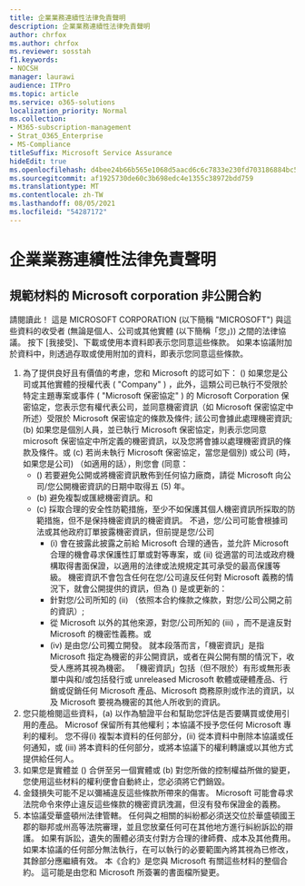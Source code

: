 ```yaml
---
title: 企業業務連續性法律免責聲明
description: 企業業務連續性法律免責聲明
author: chrfox
ms.author: chrfox
ms.reviewer: sosstah
f1.keywords:
- NOCSH
manager: laurawi
audience: ITPro
ms.topic: article
ms.service: o365-solutions
localization_priority: Normal
ms.collection:
- M365-subscription-management
- Strat_O365_Enterprise
- MS-Compliance
titleSuffix: Microsoft Service Assurance
hideEdit: true
ms.openlocfilehash: d4bee24b66b565e1068d5aacd6c6c7833e230fd703186884bc53d5e378ecf44d
ms.sourcegitcommit: af1925730de60c3b698edc4e1355c38972bdd759
ms.translationtype: MT
ms.contentlocale: zh-TW
ms.lasthandoff: 08/05/2021
ms.locfileid: "54287172"
---
```

# <a name="enterprise-business-continuity-management-legal-disclaimer"></a>企業業務連續性法律免責聲明

## <a name="microsoft-corporation-non-disclosure-agreement-for-compliance-materials"></a>規範材料的 Microsoft corporation 非公開合約

請閱讀此！ 這是 MICROSOFT CORPORATION (以下簡稱 "MICROSOFT") 與這些資料的收受者 (無論是個人、公司或其他實體 (以下簡稱「您」)) 之間的法律協議。 按下 [我接受]、下載或使用本資料即表示您同意這些條款。 如果本協議附加於資料中，則透過存取或使用附加的資料，即表示您同意這些條款。

1. 為了提供良好且有價值的考慮，您和 Microsoft 的認可如下： () 如果您是公司或其他實體的授權代表 ( "Company" ) ，此外，這類公司已執行不受限於特定主題專案或事件 ( "Microsoft 保密協定" ) 的 Microsoft Corporation 保密協定，您表示您有權代表公司，並同意機密資訊（如 Microsoft 保密協定中所述）受限於 Microsoft 保密協定的條款及條件; 該公司會據此處理機密資訊; (b) 如果您是個別人員，並已執行 Microsoft 保密協定，則表示您同意 microsoft 保密協定中所定義的機密資訊，以及您將會據以處理機密資訊的條款及條件。或 (c) 若尚未執行 Microsoft 保密協定，當您是個別) 或公司 (時，如果您是公司) （如適用的話），則您會 (同意： 
    -  () 若要避免公開或將機密資訊散佈到任何協力廠商，請從 Microsoft 向公司/您公開機密資訊的日期中取得五 (5) 年。 
    -  (b) 避免複製或匯總機密資訊。和 
    -  (c) 採取合理的安全性防範措施，至少不如保護其個人機密資訊所採取的防範措施，但不是保持機密資訊的機密資訊。 不過，您/公司可能會根據司法或其他政府訂單披露機密資訊，但前提是您/公司 
        -  (i) 會在披露此披露之前給 Microsoft 合理的通告，並允許 Microsoft 合理的機會尋求保護性訂單或對等專案，或 (ii) 從適當的司法或政府機構取得書面保證，以適用的法律或法規規定其可承受的最高保護等級。 機密資訊不會包含任何在您/公司違反任何對 Microsoft 義務的情況下，就會公開提供的資訊，但為 () 是或更新的： 
        - 針對您/公司所知的 (ii) （依照本合約條款之條款，對您/公司公開之前的資訊）;
        - 從 Microsoft 以外的其他來源，對您/公司所知的 (iii) ，而不是違反對 Microsoft 的機密性義務。或
        -  (iv) 是由您/公司獨立開發。 就本段落而言，「機密資訊」是指Microsoft 指定為機密的非公開資訊，或者在與公開有關的情況下，收受人應將其視為機密。 「機密資訊」包括（但不限於）有形或無形表單中與和/或包括發行或 unreleased Microsoft 軟體或硬體產品、行銷或促銷任何 Microsoft 產品、Microsoft 商務原則或作法的資訊，以及 Microsoft 要視為機密的其他人所收到的資訊。
2. 您只能檢閱這些資料，(a) 以作為驗證平台和幫助您評估是否要購買或使用引用的產品。 Microsof 保留所有其他權利；本協議不授予您任何 Microsoft 專利的權利。 您不得(i) 複製本資料的任何部分，(ii) 從本資料中刪除本協議或任何通知，或 (iii) 將本資料的任何部分，或將本協議下的權利轉讓或以其他方式提供給任何人。 
3. 如果您是實體並 () 合併至另一個實體或 (b) 對您所做的控制權益所做的變更，您使用這些材料的權利便會自動終止，您必須將它們銷毀。 
4. 金錢損失可能不足以彌補違反這些條款所帶來的傷害。  Microsoft 可能會尋求法院命令來停止違反這些條款的機密資訊洩漏，但沒有發布保證金的義務。  
5. 本協議受華盛頓州法律管轄。 任何與之相關的糾紛都必須送交位於華盛頓國王郡的聯邦或州高等法院審理，並且您放棄任何可在其他地方進行糾紛訴訟的辯護。 如果有訴訟，遺失的團體必須支付對方合理的律師費、成本及其他費用。 如果本協議的任何部分無法執行，在可以執行的必要範圍內將其視為已修改，其餘部分應繼續有效。 本《合約》是您與 Microsoft 有關這些材料的整個合約。 這可能是由您和 Microsoft 所簽署的書面檔所變更。
